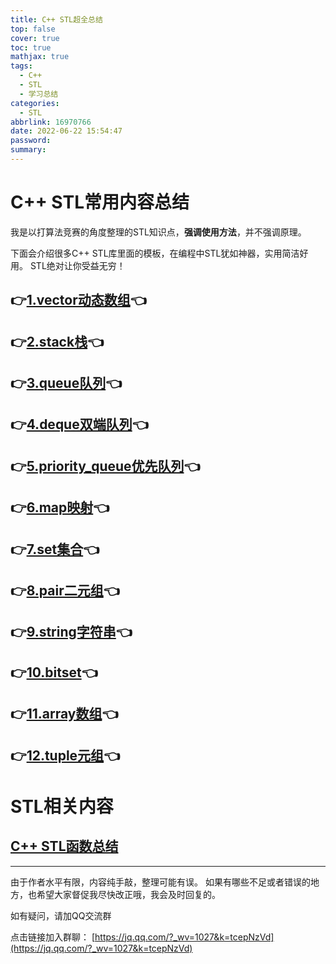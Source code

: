 ```yaml
---
title: C++ STL超全总结
top: false
cover: true
toc: true
mathjax: true
tags:
  - C++
  - STL
  - 学习总结
categories:
  - STL
abbrlink: 16970766
date: 2022-06-22 15:54:47
password:
summary:
---
```




#  C++ STL常用内容总结

我是以打算法竞赛的角度整理的STL知识点，**强调使用方法**，并不强调原理。

下面会介绍很多C++ STL库里面的模板，在编程中STL犹如神器，实用简洁好用。
STL绝对让你受益无穷！




## 👉[1.vector动态数组](https://blog.csdn.net/qq_50285142/article/details/122303529)👈

## 👉[2.stack栈](https://blog.csdn.net/qq_50285142/article/details/122303786)👈

## 👉[3.queue队列](https://blog.csdn.net/qq_50285142/article/details/122304056)👈


## 👉[4.deque双端队列](https://blog.csdn.net/qq_50285142/article/details/114079022)👈

## 👉[5.priority_queue优先队列](https://blog.csdn.net/qq_50285142/article/details/114078695)👈


## 👉[6.map映射](https://blog.csdn.net/qq_50285142/article/details/120368977)👈

## 👉[7.set集合](https://blog.csdn.net/qq_50285142/article/details/122304728)👈

## 👉[8.pair二元组](https://blog.csdn.net/qq_50285142/article/details/122304842)👈

## 👉[9.string字符串](https://blog.csdn.net/qq_50285142/article/details/114156051)👈

## 👉[10.bitset](https://blog.csdn.net/qq_50285142/article/details/114186789)👈

## 👉[11.array数组](https://blog.csdn.net/qq_50285142/article/details/122932215)👈

## 👉[12.tuple元组](https://blog.csdn.net/qq_50285142/article/details/123000835)👈

# STL相关内容

## [C++ STL函数总结](https://wyq666.blog.csdn.net/article/details/120632337)



------------------

由于作者水平有限，内容纯手敲，整理可能有误。
如果有哪些不足或者错误的地方，也希望大家督促我尽快改正哦，我会及时回复的。


如有疑问，请加QQ交流群

点击链接加入群聊： [https://jq.qq.com/?_wv=1027&k=tcepNzVd](https://jq.qq.com/?_wv=1027&k=tcepNzVd)
